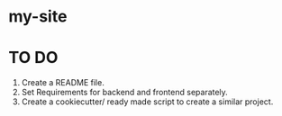 # my-site

# TO DO

1. Create a README file.
2. Set Requirements for backend and frontend separately.
3. Create a cookiecutter/ ready made script to create a similar project.